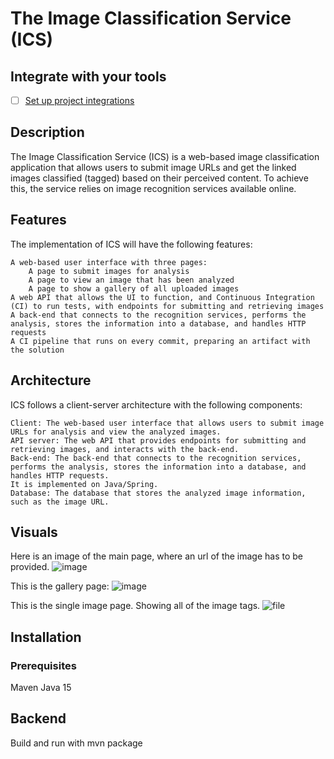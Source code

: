 # The Image Classification Service (ICS)

## Integrate with your tools

- [ ] [Set up project integrations](https://gitlab-talentboost.vmware.com/mmtashkova/ics1/-/settings/integrations)

## Description
The Image Classification Service (ICS) is a web-based image classification application that allows users to submit image URLs and get the linked images classified (tagged) based on their perceived content. To achieve this, the service relies on image recognition services available online.

## Features

The implementation of ICS will have the following features:

    A web-based user interface with three pages:
        A page to submit images for analysis
        A page to view an image that has been analyzed
        A page to show a gallery of all uploaded images
    A web API that allows the UI to function, and Continuous Integration (CI) to run tests, with endpoints for submitting and retrieving images
    A back-end that connects to the recognition services, performs the analysis, stores the information into a database, and handles HTTP requests
    A CI pipeline that runs on every commit, preparing an artifact with the solution
    
## Architecture

ICS follows a client-server architecture with the following components:

    Client: The web-based user interface that allows users to submit image URLs for analysis and view the analyzed images.
    API server: The web API that provides endpoints for submitting and retrieving images, and interacts with the back-end.
    Back-end: The back-end that connects to the recognition services, performs the analysis, stores the information into a database, and handles HTTP requests.
    It is implemented on Java/Spring.
    Database: The database that stores the analyzed image information, such as the image URL.

## Visuals
Here is an image of the main page, where an url of the image has to be provided.
![image](https://user-images.githubusercontent.com/67580071/228500710-7a72cb8d-3f01-48d3-99ea-010dc5ea1c86.png)

This is the gallery page:
![image](https://user-images.githubusercontent.com/67580071/228501429-23edd87b-5e22-4fae-85b4-35cd4e69af33.png)

This is the single image page. Showing all of the image tags.
![file](https://user-images.githubusercontent.com/67580071/228502506-8201747e-ec05-481d-b40d-34a9f624391d.png)



## Installation

### Prerequisites
 Maven
 Java 15

## Backend
Build and run with mvn package 


